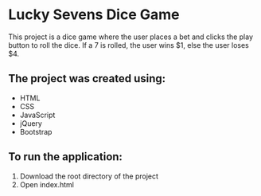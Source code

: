 # Lucky Sevens Dice Game

This project is a dice game where the user places a bet and clicks the play button to roll the dice.  If a 7 is rolled, the user
wins $1, else the user loses $4.   


## The project was created using:

* HTML
* CSS
* JavaScript
* jQuery
* Bootstrap


## To run the application: 

1. Download the root directory of the project
2. Open index.html
